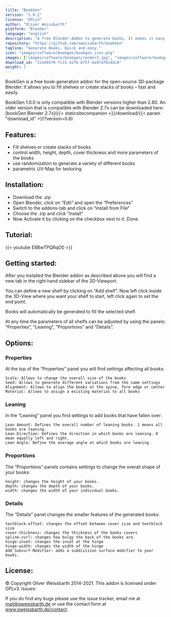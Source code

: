 ```yaml
---
title: "BookGen"
version: "1.0.2"
license: "GPLv3"
author: "Oliver Weissbarth"
platform: "Blender"
language: "english"
description: "A free Blender-Addon to generate books. It makes it easy to generate large amount of books using randomization without loosing control."
repository: "https://github.com/oweissbarth/bookGen"
tagline: "Generate Books. Quick and easy."
icon: "images/software/bookgen/bookgen_icon.png"
images: ["images/software/bookgen/render2.jpg", "images/software/bookgen/blender.png", "images/software/bookgen/render_close.jpg", "images/software/bookgen/panel.png"]
download_id: "22a46970-fc15-427b-b75f-4a97af814dc8"
weight: 1
---
```


BookGen is a free book-generation addon for the open-source 3D-package Blender. It allows you to fill shelves or create stacks of books – fast and easily.

BookGen 1.0.0 is only compatible with Blender versions higher than 2.80. An older version that is compatible with Blender 2.7x can be downloaded here: [bookGen Blender 2.7x]({{< staticsitecompanion >}}/download/{{< param "download_id" >}}?version=0.6)
## Features:
- Fill shelves or create stacks of books
- control width, height, depth, cover thickness and more parameters of the books
- use randomization to generate a variety of different books
- parametric UV-Map for texturing

## Installation:
- Download the .zip
- Open Blender, click on “Edit” and open the “Preferences”
- Switch to the addons-tab and click on “install from File”
- Choose the .zip and click “install”
- Now Activate it by clicking on the checkbox next to it. Done.

## Tutorial:
{{< youtube E8BwTPQRqO0 >}}

## Getting started:

After you installed the Blender addon as described above you will find a new tab in the right hand sidebar of the 3D-Viewport.

You can define a new shelf by clicking on “Add shelf”. Now left click inside the 3D-View where you want your shelf to start, left click again to set the end point.

Books will automatically be generated to fill the selected shelf.

At any time the parameters of all shelfs can be adjusted by using the panels: “Properties”, “Leaning”, “Proportions” and “Details”.
## Options:
### Properties

At the top of the “Properties” panel you will find settings affecting all books:

    Scale: Allows to change the overall size of the books
    Seed: Allows to generate different variations from the same settings
    Alignment: Allows to align the books at the spine, fore edge or center
    Material: Allows to assign a existing material to all books

### Leaning

In the “Leaning” panel you find settings to add books that have fallen over:

    Lean Amount: Defines the overall number of leaning books. 1 means all books are leaning.
    Lean Direction: Defines the direction in which books are leaning. 0 mean equally left and right.
    Lean Angle: Define the average angle at which books are leaning.

### Proportions

The “Proportions” panels contains settings to change the overall shape of your books:

    height: changes the height of your books.
    depth: changes the depth of your books.
    width: changes the width of your individual books.

### Details

The “Details” panel changes the smaller features of the generated books:

    textblock-offset: changes the offset between cover size and textblock size
    cover-thickness: changes the thickness of the books covers
    spline-curl: changes how bulgy the back of the books are.
    hinge-inset: changes the inset at the hinge
    hinge-width: changes the width of the hinge
    Add Subsurf-Modifier: adds a subdivision surface modifier to your books.

## License:

© Copyright Oliver Weissbarth 2014-2021. This addon is licensed under GPLv3.
Issues:

If you do find any bugs please use the issue tracker, email me at mail@oweissbarth.de or use the contact form at www.oweissbarth.de/contact.